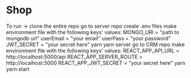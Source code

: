 # Shop

To run ->
clone the entire repo
go to server repo
create .env files 
make environment file with the following keys' values:
MONGO_URI = "path to mongodb url"
userEmail = "your email"
userPass = "your password"
JWT_SECRET = "your secret here"
yarn
yarn server
go to CRM repo
make environment file with the following keys' values:
REACT_APP_API_URL = http://localhost:5000/api
REACT_APP_SERVER_ROUTE = http://localhost:5000
REACT_APP_JWT_SECRET = "your secret here"
yarn
yarn start

